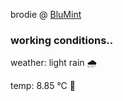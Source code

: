 brodie @ [BluMint](https://www.linkedin.com/company/blumint-io/)

<!--weather_start-->
### working conditions..

weather: light rain 🌧️

temp: 8.85 °C 🧥

<!--weather_end-->
